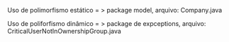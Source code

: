 Uso de polimorfismo estático = > package model, arquivo: Company.java



Uso de poliforfismo dinâmico = > package de expceptions, arquivo: CriticalUserNotInOwnershipGroup.java